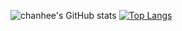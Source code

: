 ![chanhee's GitHub stats](https://github-readme-stats.vercel.app/api?username=2-chanhee&show_icons=true&theme=radical)
[![Top Langs](https://github-readme-stats.vercel.app/api/top-langs/?username=2-chanhee&hide=html&layout=compact)](https://github.com/2-chanhee/github-readme-stats)
